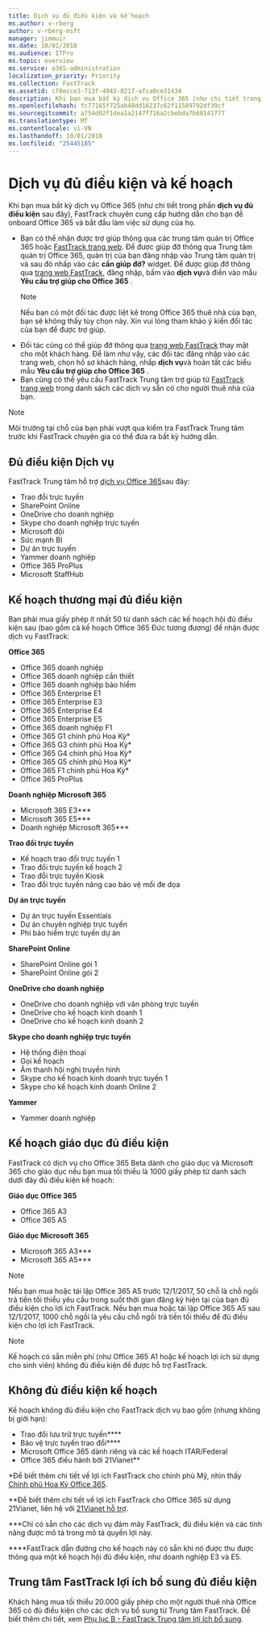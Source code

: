 ```yaml
---
title: Dịch vụ đủ điều kiện và kế hoạch
ms.author: v-rberg
author: v-rberg-msft
manager: jimmuir
ms.date: 10/01/2018
ms.audience: ITPro
ms.topic: overview
ms.service: o365-administration
localization_priority: Priority
ms.collection: FastTrack
ms.assetid: cf8ecce3-713f-4943-8217-afca0ce31434
description: Khi bạn mua bất kỳ dịch vụ Office 365 (như chi tiết trong phần dịch vụ đủ điều kiện sau đây), FastTrack chuyên cung cấp hướng dẫn cho bạn để onboard Office 365 và bắt đầu làm việc sử dụng của họ.
ms.openlocfilehash: fc77165f725ab48dd16237c62f11589792df39cf
ms.sourcegitcommit: a754d02f1dea1a2147f716a2cbebda7b68141777
ms.translationtype: MT
ms.contentlocale: vi-VN
ms.lasthandoff: 10/01/2018
ms.locfileid: "25445185"
---
```

# <a name="eligible-services-and-plans"></a>Dịch vụ đủ điều kiện và kế hoạch

Khi bạn mua bất kỳ dịch vụ Office 365 (như chi tiết trong phần **dịch vụ đủ điều kiện** sau đây), FastTrack chuyên cung cấp hướng dẫn cho bạn để onboard Office 365 và bắt đầu làm việc sử dụng của họ. 
  
- Bạn có thể nhận được trợ giúp thông qua các trung tâm quản trị Office 365 hoặc [FastTrack trang web](https://go.microsoft.com/fwlink/?linkid=780698). Để được giúp đỡ thông qua Trung tâm quản trị Office 365, quản trị của bạn đăng nhập vào Trung tâm quản trị và sau đó nhấp vào các **cần giúp đỡ?** widget. Để được giúp đỡ thông qua [trang web FastTrack](https://go.microsoft.com/fwlink/?linkid=780698), đăng nhập, bấm vào **dịch vụ**và điền vào mẫu **Yêu cầu trợ giúp cho Office 365** .   
    > [!NOTE]
    >  Nếu bạn có một đối tác được liệt kê trong Office 365 thuê nhà của bạn, bạn sẽ không thấy tùy chọn này. Xin vui lòng tham khảo ý kiến đối tác của bạn để được trợ giúp. 
- Đối tác cũng có thể giúp đỡ thông qua [trang web FastTrack](https://go.microsoft.com/fwlink/?linkid=780698) thay mặt cho một khách hàng. Để làm như vậy, các đối tác đăng nhập vào các trang web, chọn hồ sơ khách hàng, nhấp **dịch vụ**và hoàn tất các biểu mẫu **Yêu cầu trợ giúp cho Office 365** . 
- Bạn cũng có thể yêu cầu FastTrack Trung tâm trợ giúp từ [FastTrack trang web](https://go.microsoft.com/fwlink/?linkid=780698) trong danh sách các dịch vụ sẵn có cho người thuê nhà của bạn. 
> [!NOTE]
> Môi trường tại chỗ của bạn phải vượt qua kiểm tra FastTrack Trung tâm trước khi FastTrack chuyên gia có thể đưa ra bất kỳ hướng dẫn. 
  
## <a name="eligible-services"></a>Đủ điều kiện Dịch vụ

FastTrack Trung tâm hỗ trợ [dịch vụ Office 365](https://go.microsoft.com/fwlink/?linkid=2005429)sau đây:
  
- Trao đổi trực tuyến
- SharePoint Online
- OneDrive cho doanh nghiệp
- Skype cho doanh nghiệp trực tuyến
- Microsoft đội
- Sức mạnh BI
- Dự án trực tuyến
- Yammer doanh nghiệp 
- Office 365 ProPlus
- Microsoft StaffHub
    
## <a name="eligible-commercial-plans"></a>Kế hoạch thương mại đủ điều kiện

Bạn phải mua giấy phép ít nhất 50 từ danh sách các kế hoạch hội đủ điều kiện sau (bao gồm cả kế hoạch Office 365 Đức tương đương) để nhận được dịch vụ FastTrack:
  
 **Office 365**
  
- Office 365 doanh nghiệp  
- Office 365 doanh nghiệp cần thiết  
- Office 365 doanh nghiệp bảo hiểm
- Office 365 Enterprise E1
- Office 365 Enterprise E3
- Office 365 Enterprise E4  
- Office 365 Enterprise E5
- Office 365 doanh nghiệp F1
- Office 365 G1 chính phủ Hoa Kỳ\*
- Office 365 G3 chính phủ Hoa Kỳ\*
- Office 365 G4 chính phủ Hoa Kỳ\*
- Office 365 G5 chính phủ Hoa Kỳ\* 
- Office 365 F1 chính phủ Hoa Kỳ\*
- Office 365 ProPlus
    
 **Doanh nghiệp Microsoft 365**
  
- Microsoft 365 E3\*\*\*
- Microsoft 365 E5\*\*\*
- Doanh nghiệp Microsoft 365\*\*\*
    
 **Trao đổi trực tuyến**
  
- Kế hoạch trao đổi trực tuyến 1
- Trao đổi trực tuyến kế hoạch 2 
- Trao đổi trực tuyến Kiosk
- Trao đổi trực tuyến nâng cao bảo vệ mối đe dọa
    
 **Dự án trực tuyến**
  
- Dự án trực tuyến Essentials  
- Dự án chuyên nghiệp trực tuyến
- Phí bảo hiểm trực tuyến dự án
    
 **SharePoint Online**
  
- SharePoint Online gói 1
- SharePoint Online gói 2
    
 **OneDrive cho doanh nghiệp**
  
- OneDrive cho doanh nghiệp với văn phòng trực tuyến 
- OneDrive cho kế hoạch kinh doanh 1
- OneDrive cho kế hoạch kinh doanh 2
    
 **Skype cho doanh nghiệp trực tuyến**
  
-  Hệ thống điện thoại 
-  Gọi kế hoạch 
-  Âm thanh hội nghị truyền hình 
-  Skype cho kế hoạch kinh doanh trực tuyến 1  
-  Skype cho kế hoạch kinh doanh Online 2
    
 **Yammer**
  
- Yammer doanh nghiệp
    
## <a name="eligible-education-plans"></a>Kế hoạch giáo dục đủ điều kiện

FastTrack có dịch vụ cho Office 365 Beta dành cho giáo dục và Microsoft 365 cho giáo dục nếu bạn mua tối thiểu là 1000 giấy phép từ danh sách dưới đây đủ điều kiện kế hoạch:
  
 **Giáo dục Office 365**
  
- Office 365 A3
- Office 365 A5
    
 **Giáo dục Microsoft 365**
  
- Microsoft 365 A3\*\*\*
- Microsoft 365 A5\*\*\*
    
> [!NOTE]
> Nếu bạn mua hoặc tái lập Office 365 A5 trước 12/1/2017, 50 chỗ là chỗ ngồi trả tiền tối thiểu yêu cầu trong suốt thời gian đăng ký hiện tại của bạn đủ điều kiện cho lợi ích FastTrack. Nếu bạn mua hoặc tái lập Office 365 A5 sau 12/1/2017, 1000 chỗ ngồi là yêu cầu chỗ ngồi trả tiền tối thiểu để đủ điều kiện cho lợi ích FastTrack. 
  
> [!NOTE]
> Kế hoạch có sẵn miễn phí (như Office 365 A1 hoặc kế hoạch lợi ích sử dụng cho sinh viên) không đủ điều kiện để được hỗ trợ FastTrack. 
  
## <a name="ineligible-plans"></a>Không đủ điều kiện kế hoạch

Kế hoạch không đủ điều kiện cho FastTrack dịch vụ bao gồm (nhưng không bị giới hạn):
  
- Trao đổi lưu trữ trực tuyến\*\*\*\*
- Bảo vệ trực tuyến trao đổi\*\*\*\*
- Microsoft Office 365 dành riêng và các kế hoạch ITAR/Federal
- Office 365 điều hành bởi 21Vianet\*\*
    
\*Để biết thêm chi tiết về lợi ích FastTrack cho chính phủ Mỹ, nhìn thấy [Chính phủ Hoa Kỳ Office 365](https://aka.ms/aboutgovcloud).
  
\*\*Để biết thêm chi tiết về lợi ích FastTrack cho Office 365 sử dụng 21Vianet, liên hệ với [21Vianet hỗ trợ](https://go.microsoft.com/fwlink/?linkid=852156).
  
\*\*\*Chỉ có sẵn cho các dịch vụ đám mây FastTrack, đủ điều kiện và các tính năng được mô tả trong mô tả quyền lợi này.
  
\*\*\*\*FastTrack dẫn đường cho kế hoạch này có sẵn khi nó được thu được thông qua một kế hoạch hội đủ điều kiện, như doanh nghiệp E3 và E5.
  
## <a name="fasttrack-center-additional-benefit-eligibility"></a>Trung tâm FastTrack lợi ích bổ sung đủ điều kiện

Khách hàng mua tối thiểu 20.000 giấy phép cho một người thuê nhà Office 365 có đủ điều kiện cho các dịch vụ bổ sung từ Trung tâm FastTrack. Để biết thêm chi tiết, xem [Phụ lục B - FastTrack Trung tâm lợi ích bổ sung](O365-fasttrack-additional-benefits.md).
  

  


